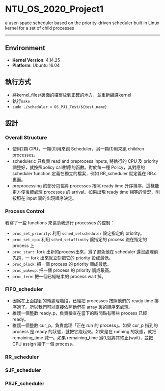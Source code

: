 # NTU_OS_2020_Project1

a user-space scheduler based on the priority-driven scheduler built in Linux kernel for a set of child processes

---

## Environment

- **Kernel Version**: 4.14.25
- **Platform**: Ubuntu 16.04

## 執行方式
- 將kernel_files/裏面的檔案放到正確的地方，並重新編譯kernel
- 執行```make```
- ```sudo ./scheduler < OS_PJ1_Test/${test_name}```

## 設計

### Overall Structure
- 使用2顆 CPU，一顆(0)用來跑 Scheduler，另一顆(1)用來跑 children processes。
- scheduler.c 只負責 read and preprocess inputs, 將執行的 CPU 及 priority 調整好，就按照policy call對應的函數。對於每一種 Policy，其對應的 scheduler function 定義在獨立的檔案，例如 RR_scheduler 就定義在 RR.c 裏面。
- proprocessing 的部分包含將 processes 按照 ready time 升序排序，這樣能更方便後續處理 processes 的 arrival。如果出現 ready time 相等的情況，則按照在 input 裏的出現順序決定。

### Process Control

我寫了一些 functions 來協助我進行 processes 的控制：

+ ```proc_set_priority```: 利用 ```sched_setscheduler``` 設定指定的 priority。
+ ```proc_set_cpu```: 利用 ```sched_setaffinity``` 讓指定的 process 跑在指定的 process 上
+ ```proc_start```: fork 出新的process出來，爲了避免他在 scheduler 還沒處理前先跑，一 fork 出來就立刻把它的 priority 設成最低。
+ ```proc_block```: 把一個 process 的 priority 調成最低。
+ ```proc_wakeup```: 把一個 process 的 priority 調成最高。
+ ```proc_term```: 把一個已經結束的 process wait 掉。

### FIFO_scheduler

+ 因爲在上面提到的預處理階段，已經把 processes 按照他們的 ready time 排序過了。所以我們可以直接依照他們在 array 裏的順序來處理。
+ 維護一個整數 ready_p，負責檢查在當下的時間點有哪些 process 已經 ready。
+ 維護一個整數 cur_p，負責處理「正在 run 的 process」。如果 cur_p 指到的 process 是 ready 的狀態，就把它跑起來。如果是在 running 的狀態，就把 remaining_time 減一。如果 remaining_time 爲0,就將其終止(wait)，並把 CPU assign 給下一個 process。

### RR_scheduler

### SJF_scheduler

### PSJF_scheduler

